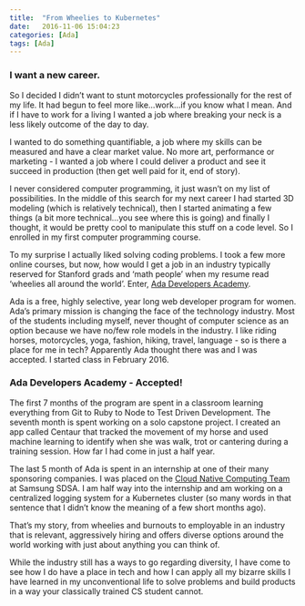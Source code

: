```yaml
---
title:  "From Wheelies to Kubernetes"
date:   2016-11-06 15:04:23
categories: [Ada]
tags: [Ada]
---
```

### I want a new career.

So I decided I didn’t want to stunt motorcycles professionally for the rest of my life. It had begun to feel more like...work...if you know what I mean. And if I have to work for a living I wanted a job where breaking your neck is a less likely outcome of the day to day. 

I wanted to do something quantifiable, a job where my skills can be measured and have a clear market value. No more art, performance or marketing - I wanted a job where I could deliver a product and see it succeed in production (then get well paid for it, end of story).

I never considered computer programming, it just wasn’t on my list of possibilities. In the middle of this search for my next career I had started 3D modeling (which is relatively technical), then I started animating a few things (a bit more technical...you see where this is going) and finally I thought, it would be pretty cool to manipulate this stuff on a code level. So I enrolled in my first computer programming course. 

To my surprise I actually liked solving coding problems. I took a few more online courses, but now, how would I get a job in an industry typically reserved for Stanford grads and ‘math people’ when my resume read ‘wheelies all around the world’. Enter, [Ada Developers Academy](http://adadevelopersacademy.org/). 


Ada is a free, highly selective, year long web developer program for women. Ada’s primary mission is changing the face of the technology industry. Most of the students including myself, never thought of computer science as an option because we have no/few role models in the industry. I like riding horses, motorcycles, yoga, fashion, hiking, travel, language - so is there a place for me in tech? Apparently Ada thought there was and I was accepted. I started class in February 2016.


### Ada Developers Academy - Accepted!


The first 7 months of the program are spent in a classroom learning everything from Git to Ruby to Node to Test Driven Development. The seventh month is spent working on a solo capstone project. I created an app called Centaur that tracked the movement of my horse and used machine learning to identify when she was walk, trot or cantering during a training session. How far I had come in just a half year. 


The last 5 month of Ada is spent in an internship at one of their many sponsoring companies. I was placed on the [Cloud Native Computing Team](http://www.samsungsdsa.com/cloud-infrastructure_kubernetes) at Samsung SDSA. I am half way into the internship and am working on a centralized logging system for a Kubernetes cluster (so many words in that sentence that I didn’t know the meaning of a few short months ago). 

That’s my story, from wheelies and burnouts to employable in an industry that is relevant, aggressively hiring and offers diverse options around the world working with just about anything you can think of. 

While the industry still has a ways to go regarding diversity, I have come to see how I do have a place in tech and how I can apply all my bizarre skills I have learned in my unconventional life to solve problems and build products in a way your classically trained CS student cannot. 


